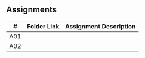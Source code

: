 ##  Assignments

|   #   | Folder Link | Assignment Description |
| :---: | ----------- | ---------------------- |
|   A01   |       |          |
|   A02   |       |          |
